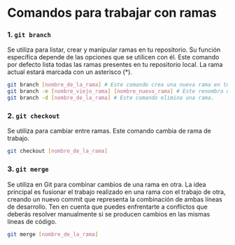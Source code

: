 # Comandos para trabajar con ramas

### 1. `git branch`

Se utiliza para listar, crear y manipular ramas en tu repositorio. Su función específica depende de las opciones que se utilicen con él. Este comando por defecto lista todas las ramas presentes en tu repositorio local. La rama actual estará marcada con un asterisco (\*).

```bash
git branch [nombre_de_la_rama] # Este comando crea una nueva rama en tu repositorio, pero no cambia automáticamente a esa rama.
git branch -m [nombre_viejo_rama] [nombre_nuevo_rama] # Este renombra una rama.
git branch -d [nombre_de_la_rama] # Este comando elimina una rama.
```

### 2. `git checkout`

Se utiliza para cambiar entre ramas. Este comando cambia de rama de trabajo.

```bash
git checkout [nombre_de_la_rama]
```

### 3. `git merge`

Se utiliza en Git para combinar cambios de una rama en otra. La idea principal es fusionar el trabajo realizado en una rama con el trabajo de otra, creando un nuevo commit que representa la combinación de ambas líneas de desarrollo. Ten en cuenta que puedes enfrentarte a conflictos que deberás resolver manualmente si se producen cambios en las mismas líneas de código.

```bash
git merge [nombre_de_la_rama]
```
